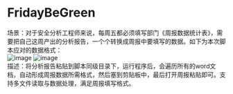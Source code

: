 # FridayBeGreen
场景：对于安全分析工程师来说，每周五都必须填写部门《周报数据统计表》，需要把自己这周产出的分析报告，一个个转换成周报中要填写的数据。如下为本次脚本应对的数据格式：</br>
![image](https://user-images.githubusercontent.com/53027649/122345680-b3891f80-cf7a-11eb-9ca1-bf0e3ec3a096.png)
![image](https://user-images.githubusercontent.com/53027649/122346051-209cb500-cf7b-11eb-9d2a-f84a2fdb17fb.png)
</br>
描述：将分析报告粘贴到脚本同级目录下，运行程序后，会遍历所有的word文档，自动形成周报数据所需格式，然后塞到剪贴板中，最后打开周报粘贴即可。支持多文件读取与数据处理，满足周报填写格式。

